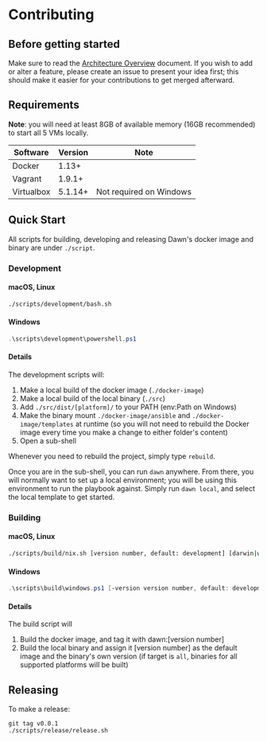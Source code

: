 Contributing
============

Before getting started
----------------------

Make sure to read the
[Architecture Overview](https://docs.google.com/document/d/1l5bsWv6ARzTVkm9x84ONRJS0tzwvQeuIdP3CStg3Mro/edit#)
document. If you wish to add or alter a feature, please create an
issue to present your idea first; this should make it
easier for your contributions to get merged afterward.

Requirements
------------

**Note**: you will need at least 8GB of available memory (16GB recommended)
to start all 5 VMs locally.

|  Software  | Version | Note                    |
|------------|---------|-------------------------|
| Docker     | 1.13+   |                         |
| Vagrant    | 1.9.1+  |                         |
| Virtualbox | 5.1.14+ | Not required on Windows |


Quick Start
-----------

All scripts for building, developing and releasing Dawn's docker image and binary are
under `./script`.

### Development

#### macOS, Linux

```bash
./scripts/development/bash.sh
```

#### Windows

```powershell
.\scripts\development\powershell.ps1
```

#### Details

The development scripts will:

  1. Make a local build of the docker image (`./docker-image`)
  2. Make a local build of the local binary (`./src`)
  3. Add `./src/dist/[platform]/` to your PATH (env:Path on Windows)
  4. Make the binary mount `./docker-image/ansible` and `./docker-image/templates` at runtime 
     (so you will not need to rebuild the Docker image every time you make a change to either 
     folder's content)
  5. Open a sub-shell

Whenever you need to rebuild the project, simply type `rebuild`.

Once you are in the sub-shell, you can run `dawn` anywhere. From there, you will normally want
to set up a local environment; you will be using this environment to run the playbook against.
Simply run `dawn local`, and select the local template to get started.

### Building

#### macOS, Linux

```bash
./scripts/build/nix.sh [version number, default: development] [darwin|windows|linux|all, default: local platform]
```

#### Windows

```powershell
.\scripts\build\windows.ps1 [-version version number, default: development] [-target darwin|windows|linux|all, default: windows]
```

#### Details

The build script will
  
  1. Build the docker image, and tag it with dawn:[version number] 
  2. Build the local binary and assign it [version number] as the default 
     image and the binary's own version (if target is `all`, binaries for all
     supported platforms will be built)

Releasing
---------

To make a release:

```
git tag v0.0.1
./scripts/release/release.sh
```
